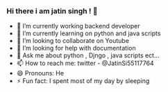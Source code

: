### Hi there i am jatin singh ! 👋



- 🔭 I’m currently working backend developer
- 🌱 I’m currently learning on python and java scripts
- 👯 I’m looking to collaborate on Youtube 
- 🤔 I’m looking for help with documentation
- 💬 Ask me about python , Djngo , java scripts ect...
- 📫 How to reach me: twitter - @JatinSi55117764
- 😄 Pronouns: He
- ⚡ Fun fact: I spent most of my day by sleeping 

